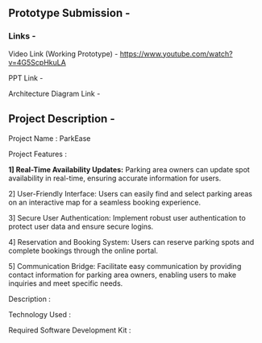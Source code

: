 ## Prototype Submission - 

### Links -

Video Link (Working Prototype) - https://www.youtube.com/watch?v=4G5ScpHkuLA 

PPT Link - 

Architecture Diagram Link - 


## Project Description - 

Project Name : ParkEase

Project Features :

**1] Real-Time Availability Updates:** Parking area owners can update spot availability in real-time, ensuring accurate information for users.

2] User-Friendly Interface: Users can easily find and select parking areas on an interactive map for a seamless booking experience.

3] Secure User Authentication: Implement robust user authentication to protect user data and ensure secure logins.

4] Reservation and Booking System: Users can reserve parking spots and complete bookings through the online portal.

5] Communication Bridge: Facilitate easy communication by providing contact information for parking area owners, enabling users to make inquiries and meet specific needs.

Description : 

Technology Used :

Required Software Development Kit :






